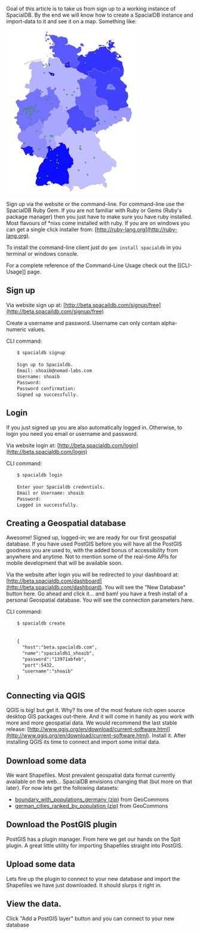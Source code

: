 Goal of this article is to take us from sign up to a working instance of SpacialDB. By the end we will know how to create a SpacialDB instance and import-data to it and see it on a map. Something like:

![German Cities](/img/German-Cities.png)

Sign up via the website or the command-line. For command-line use the SpacialDB Ruby Gem. If you are not familiar with Ruby or Gems (Ruby's package manager) then you just have to make sure you have ruby installed. Most flavours of *nixs come installed with ruby. If you are on windows you can get a single click installer from: [http://ruby-lang.org](http://ruby-lang.org).

To install the command-line client just do `gem install spacialdb` in you terminal or windows console.

For a complete reference of the Command-Line Usage check out the [[CLI-Usage]] page.

## Sign up

Via website sign up at: [http://beta.spacaildb.com/signup/free](http://beta.spacaildb.com/signup/free)

Create a username and password. Username can only contain alpha-numeric values. 

CLI command:

```console
    $ spacialdb signup

    Sign up to Spacialdb.
    Email: shoaib@nomad-labs.com
    Username: shoaib
    Password: 
    Password confirmation: 
    Signed up successfully.
```


## Login

If you just signed up you are also automatically logged in. Otherwise, to login you need you email or username and password.

Via website login at: [http://beta.spacialdb.com/login](http://beta.spacialdb.com/login)

CLI command:

```console
    $ spacialdb login

    Enter your Spacialdb credentials.
    Email or Username: shoaib
    Password: 
    Logged in successfully.
```

## Creating a Geospatial database

Awesome! Signed up, logged-in; we are ready for our first geospatial database. If you have used PostGIS before you will have all the PostGIS goodness you are used to, with the added bonus of accessibility from anywhere and anytime. Not to mention some of the real-time APIs for mobile development that will be available soon.

Via the website after login you will be redirected to your dashboard at: [http://beta.spacialdb.com/dashboard](http://beta.spacialdb.com/dashboard). You will see the "New Database" button here. Go ahead and click it... and bam! you have a fresh install of a personal Geospatial database. You will see the connection parameters here.

CLI command:

```console
    $ spacialdb create


    {
      "host":"beta.spacialdb.com",
      "name":"spacialdb1_shoaib",
      "password":"13971abfeb",
      "port":5432,
      "username":"shoaib"
    }
```

## Connecting via QGIS

QGIS is big! but get it. Why? Its one of the most feature rich open source desktop GIS packages out-there. And it will come in handy as you work with more and more geospatial data. We would recommend the last stable release: [http://www.qgis.org/en/download/current-software.html](http://www.qgis.org/en/download/current-software.html). Install it. After installing QGIS its time to connect and import some initial data.

## Download some data

We want Shapefiles. Most prevalent geospatial data format currently available on the web... SpacialDB envisions changing that (but more on that later). For now lets get the following datasets:

* [boundary_with_populations_germany (zip)](http://j.mp/iwO6Ee) from GeoCommons
* [german_cities_ranked_by_population (zip)](http://j.mp/mc5sEc) from GeoCommons

## Download the PostGIS plugin

PostGIS has a plugin manager. From here we get our hands on the Spit plugin. A great little utility for importing Shapefiles straight into PostGIS.

## Upload some data

Lets fire up the plugin to connect to your new database and import the Shapefiles we have just downloaded. It should slurps it right in.

## View the data.

Click "Add a PostGIS layer" button and you can connect to your new database 

